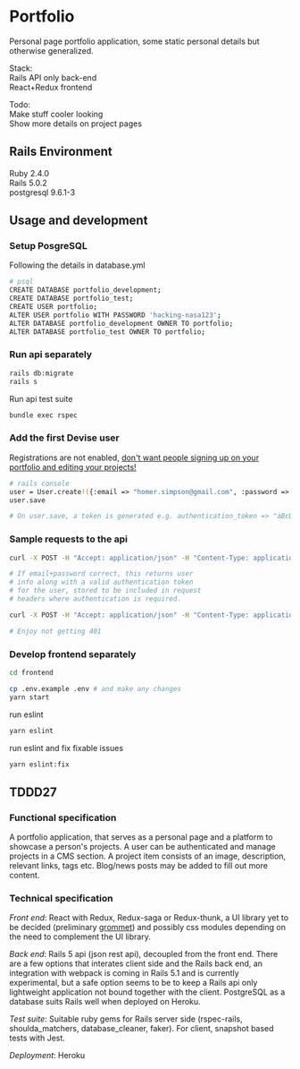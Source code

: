 # Portfolio
Personal page portfolio application, some static personal details but otherwise generalized.  

Stack:  
Rails API only back-end  
React+Redux frontend  

Todo:  
Make stuff cooler looking  
Show more details on project pages

## Rails Environment
Ruby 2.4.0   
Rails 5.0.2  
postgresql 9.6.1-3  

## Usage and development
### Setup PosgreSQL
Following the details in database.yml  
```bash
# psql
CREATE DATABASE portfolio_development;  
CREATE DATABASE portfolio_test;   
CREATE USER portfolio;  
ALTER USER portfolio WITH PASSWORD 'hacking-nasa123';  
ALTER DATABASE portfolio_development OWNER TO portfolio;  
ALTER DATABASE portfolio_test OWNER TO portfolio;   
```

### Run api separately
```bash
rails db:migrate
rails s
```

Run api test suite
```bash
bundle exec rspec
```

### Add the first Devise user 
Registrations are not enabled, [don't want people signing up on your portfolio and editing your projects!](http://i2.kym-cdn.com/entries/icons/original/000/022/138/reece.JPG)  
```bash
# rails console
user = User.create!({:email => "homer.simpson@gmail.com", :password => "123456", :password_confirmation => "123456" })
user.save

# On user.save, a token is generated e.g. authentication_token => "aBcDeFgH"
```

### Sample requests to the api
```bash
curl -X POST -H "Accept: application/json" -H "Content-Type: application/json" --data '{"email": "homer.simpson@gmail.com", "password": "123456"}' http://localhost:3000/users/sign_in

# If email+password correct, this returns user  
# info along with a valid authentication token
# for the user, stored to be included in request 
# headers where authentication is required.

curl -X POST -H "Accept: application/json" -H "Content-Type: application/json" -H "X-User-Email: homer.simpson@gmail.com" -H "X-User-Token: aBcDeFgH" --data '{"title": "Most Beers In A Minute", "short_desc": "mmmm beer", "tags": ["MOES"]}' http://localhost:3000/api/projects

# Enjoy not getting 401
```

### Develop frontend separately
```bash
cd frontend  
```
```bash
cp .env.example .env # and make any changes  
yarn start
```

run eslint
```bash
yarn eslint
```

run eslint and fix fixable issues
```bash
yarn eslint:fix
```

## TDDD27
### Functional specification
A portfolio application, that serves as a personal page and a platform to showcase a person's projects. A user can be authenticated and manage projects in a CMS section. A project item consists of an image, description, relevant links, tags etc. Blog/news posts may be added to fill out more content.

### Technical specification
*Front end*: React with Redux, Redux-saga or Redux-thunk, a UI library yet to be decided (preliminary [grommet](https://grommet.github.io/)) and possibly css modules depending on the need to complement the UI library.

*Back end*: Rails 5 api (json rest api), decoupled from the front end. There are a few options that interates client side and the Rails back end, an integration with webpack is coming in Rails 5.1 and is currently experimental, but a safe option seems to be to keep a Rails api only lightweight application not bound together with the client. PostgreSQL as a database suits Rails well when deployed on Heroku.

*Test suite*: Suitable ruby gems for Rails server side (rspec-rails, shoulda_matchers, database_cleaner, faker). For client, snapshot based tests with Jest.

*Deployment*: Heroku

